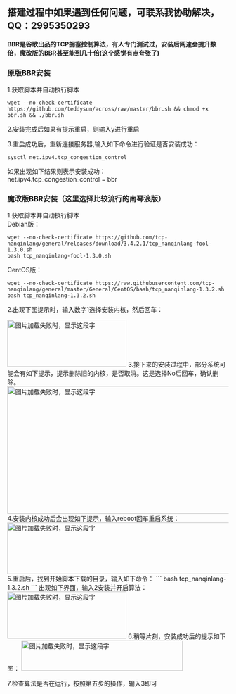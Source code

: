 ## **搭建过程中如果遇到任何问题，可联系我协助解决，QQ：2995350293**

**BBR是谷歌出品的TCP拥塞控制算法，有人专门测试过，安装后网速会提升数倍，魔改版的BBR甚至能到几十倍(这个感觉有点夸张了)**

### 原版BBR安装

1.获取脚本并自动执行脚本
```
wget --no-check-certificate https://github.com/teddysun/across/raw/master/bbr.sh && chmod +x bbr.sh && ./bbr.sh
```
2.安装完成后如果有提示重启，则输入y进行重启 

3.重启成功后，重新连接服务器,输入如下命令进行验证是否安装成功：  
```
sysctl net.ipv4.tcp_congestion_control
```
如果出现如下结果则表示安装成功：  
net.ipv4.tcp_congestion_control = bbr   

### 魔改版BBR安装（这里选择比较流行的南琴浪版）
1.获取脚本并自动执行脚本  
Debian版：
```
wget --no-check-certificate https://github.com/tcp-nanqinlang/general/releases/download/3.4.2.1/tcp_nanqinlang-fool-1.3.0.sh
bash tcp_nanqinlang-fool-1.3.0.sh
```
CentOS版：
```
wget --no-check-certificate https://raw.githubusercontent.com/tcp-nanqinlang/general/master/General/CentOS/bash/tcp_nanqinlang-1.3.2.sh
bash tcp_nanqinlang-1.3.2.sh
```
2.出现下图提示时，输入数字1选择安装内核，然后回车：  

<img src="https://github.com/smallqiangno/use-guide/blob/master/BBR/bbr1.jpg" width="271" height="107" alt="图片加载失败时，显示这段字"/>  
3.接下来的安装过程中，部分系统可能会有如下提示，提示删除旧的内核，是否取消。这是选择No后回车，确认删除。

<img src="https://github.com/smallqiangno/use-guide/blob/master/BBR/bbr2.jpg" width="600" height="290" alt="图片加载失败时，显示这段字"/>  
4.安装内核成功后会出现如下提示，输入reboot回车重启系统：  

<img src="https://github.com/smallqiangno/use-guide/blob/master/BBR/bbr3.jpg" width="559" height="117" alt="图片加载失败时，显示这段字"/>  
5.重启后，找到开始脚本下载的目录，输入如下命令：  
```
bash tcp_nanqinlang-1.3.2.sh
```
出现如下界面，输入2安装并开启算法：  

<img src="https://github.com/smallqiangno/use-guide/blob/master/BBR/bbr4.jpg" width="271" height="107" alt="图片加载失败时，显示这段字"/>  
6.稍等片刻，安装成功后的提示如下图：   

<img src="https://github.com/smallqiangno/use-guide/blob/master/BBR/bbr5.jpg" width="367" height="69" alt="图片加载失败时，显示这段字"/>  

7.检查算法是否在运行，按照第五步的操作，输入3即可   







